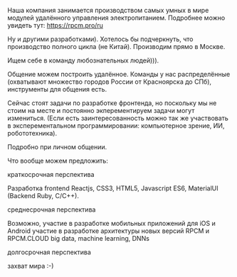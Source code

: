 Наша компания занимается производством самых умных в мире модулей удалённого управления электропитанием. Подробнее можно увидеть тут: https://rpcm.pro/ru

Ну и другими разработками). Хотелось бы подчеркнуть, что производство полного цикла (не Китай). Производим прямо в Москве. 

Ищем себе в команду любознательных людей))). 

Общение можем построить удалённое. Команды у нас распределённые (охватывают множество городов России от Красноярска до СПб), инструменты для общения есть. 

Сейчас стоят задачи по разработке фронтенда, но поскольку мы не стоим на месте и постоянно экперементируем задачи могут измениться. (Если есть заинтересованность можно так же участвовать в эксперементальном программировании: компьютерное зрение, ИИ, робототехника).

Подробно при личном общении. 

Что вообще можем предложить:
 

краткосрочная перспектива

Разработка frontend Reactjs, CSS3, HTML5, Javascript ES6, MaterialUI
(Backend Ruby, C/C++). 

среднесрочная перспектива

Возможно, участие в разработке мобильных приложений для iOS и Android
участие в разработке архитектуры новых версий RPCM и RPCM.CLOUD
big data, machine learning, DNNs

долгосрочная перспектива


захват мира :-) 
